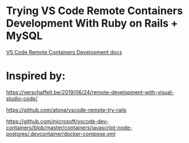 # Trying VS Code Remote Containers Development With Ruby on Rails + MySQL

[VS Code Remote Containers Development docs](https://code.visualstudio.com/docs/remote/containers)

# Inspired by:

https://verschaffelt.be/2019/06/24/remote-development-with-visual-studio-code/

https://github.com/atona/vscode-remote-try-rails

https://github.com/microsoft/vscode-dev-containers/blob/master/containers/javascript-node-postgres/.devcontainer/docker-compose.yml

